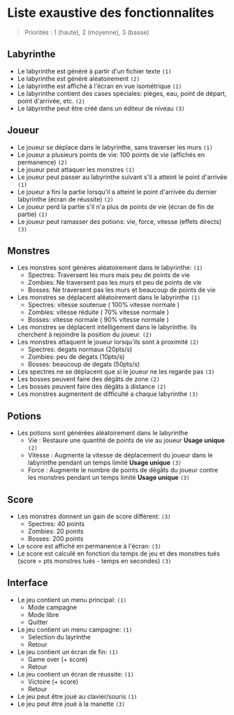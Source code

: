 # Liste exaustive des fonctionnalites

> Priorités : 1 (haute), 2 (moyenne), 3 (basse)

## Labyrinthe

- Le labyrinthe est généré à partir d'un fichier texte ``(1)``
- Le labyrinthe est généré aléatoirement `(2)`
- Le labyrinthe est affiché à l'écran en vue isométrique `(1)`
- Le labyrinthe contient des cases spéciales: pièges, eau, point de départ, point d'arrivée, etc. `(2)`
- Le labyrinthe peut être créé dans un éditeur de niveau `(3)`

## Joueur

- Le joueur se déplace dans le labyrinthe, sans traverser les murs `(1)`
- Le joueur a plusieurs points de vie: 100 points de vie (affichés en permanence) `(2)`
- Le joueur peut attaquer les monstres `(1)`
- Le joueur peut passer au labyrinthe suivant s'il a atteint le point d'arrivée `(1)`
- Le joueur a fini la partie lorsqu'il a atteint le point d'arrivée du dernier labyrinthe (écran de réussite) `(2)`
- Le joueur perd la partie s'il n'a plus de points de vie (écran de fin de partie) `(1)`
- Le joueur peut ramasser des potions: vie, force, vitesse (effets directs) `(3)`

## Monstres

- Les monstres sont généres aléatoirement dans le labyrinthe: `(1)`
    - Spectres: Traversent les murs mais peu de points de vie
    - Zombies: Ne traversent pas les murs et peu de points de vie
    - Bosses: Ne traversent pas les murs et beaucoup de points de vie
- Les monstres se déplacent aléatoirement dans le labyrinthe `(1)`
    - Spectres: vitesse soutenue ( 100% vitesse normale )
    - Zombies: vitesse réduite ( 70% vitesse normale )
    - Bosses: vitesse normale ( 90% vitesse normale )
- Les monstres se déplacent intelligement dans le labyrinthe. Ils cherchent à rejoindre la position du joueur. `(2)`
- Les monstres attaquent le joueur lorsqu'ils sont à proximité `(2)`
    - Spectres: degats normaux (20pts/s)
    - Zombies: peu de degats (10pts/s)
    - Bosses: beaucoup de degats (50pts/s)
- Les spectres ne se déplacent que si le joueur ne les regarde pas `(3)`
- Les bosses peuvent faire des dégâts de zone `(2)`
- Les bosses peuvent faire des dégâts à distance `(2)`
- Les monstres augmentent de difficulté a chaque labyrinthe `(3)`

## Potions

- Les potions sont générées aléatoirement dans le labyrinthe
    - Vie : Restaure une quantité de points de vie au joueur **Usage unique** `(2)`
    - Vitesse : Augmente la vitesse de déplacement du joueur dans le labyrinthe pendant un temps limité **Usage unique** `(3)`
    - Force : Augmente le nombre de points de dégâts du joueur contre les monstres pendant un temps limité **Usage unique** `(3)`

## Score

- Les monstres donnent un gain de score différent: `(3)`
    - Spectres: 40 points
    - Zombies: 20 points
    - Bosses: 200 points
- Le score est affiché en permanence à l'écran: `(3)`
- Le score est calculé en fonction du temps de jeu et des monstres tués (score = pts monstres tués - temps en secondes) `(3)`

## Interface

- Le jeu contient un menu principal: `(1)`
    - Mode campagne
    - Mode libre
    - Quitter
- Le jeu contient un menu campagne: `(1)`
    - Selection du layrinthe
    - Retour
- Le jeu contient un écran de fin: `(1)`
    - Game over (+ score)
    - Retour
- Le jeu contient un écran de réussite: `(1)`
    - Victoire (+ score)
    - Retour
- Le jeu peut être joué au clavier/souris `(1)`
- Le jeu peut être joué à la manette `(3)`
